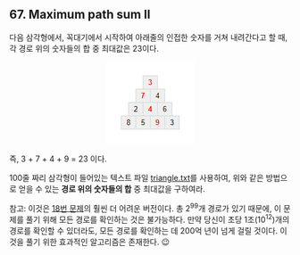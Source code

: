 ## 67. Maximum path sum II

다음 삼각형에서, 꼭대기에서 시작하여 아래줄의 인접한 숫자를 거쳐 내려간다고 할 때, 각 경로 위의 숫자들의 합 중 최대값은 23이다.

<p align="center">
  <img
    src="./triangle.png"
    alt="<strong>3</strong><br>
<strong>7</strong> 4<br>
2 <strong>4</strong> 6<br>
8 5 <strong>9</strong> 3"
  >
</p>

즉, 3 + 7 + 4 + 9 = 23 이다.

100줄 짜리 삼각형이 들어있는 텍스트 파일 [triangle.txt](./triangle.txt)를 사용하여, 위와 같은 방법으로 얻을 수 있는 **경로 위의 숫자들의 합** 중 최대값을 구하여라.

참고: 이것은 [18번 문제](/problems_001to025/problem_018)의 훨씬 더 어려운 버전이다. 총 2<sup>99</sup>개 경로가 있기 때문에, 이 문제를 풀기 위해 모든 경로를 확인하는 것은 불가능하다. 만약 당신이 초당 1조(10<sup>12</sup>)개의 경로를 확인할 수 있더라도, 모든 경로를 확인하는 데 200억 년이 넘게 걸릴 것이다. 이것을 풀기 위한 효과적인 알고리즘은 존재한다. :wink:
